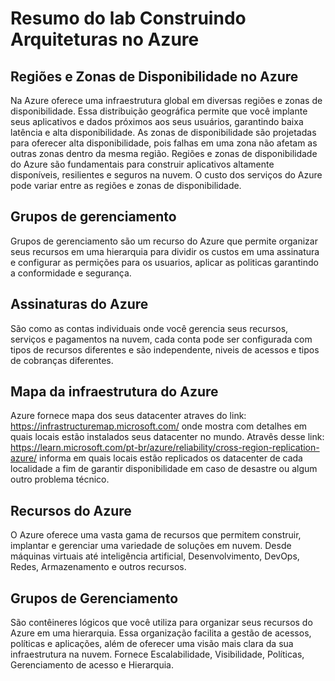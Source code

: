 # Resumo do lab Construindo Arquiteturas no Azure

## Regiões e Zonas de Disponibilidade no Azure
Na Azure oferece uma infraestrutura global em diversas regiões e zonas de disponibilidade. Essa distribuição geográfica permite que você implante seus aplicativos e dados próximos aos seus usuários, garantindo baixa latência e alta disponibilidade.
As zonas de disponibilidade são projetadas para oferecer alta disponibilidade, pois falhas em uma zona não afetam as outras zonas dentro da mesma região.
Regiões e zonas de disponibilidade do Azure são fundamentais para construir aplicativos altamente disponíveis, resilientes e seguros na nuvem.
O custo dos serviços do Azure pode variar entre as regiões e zonas de disponibilidade.

## Grupos de gerenciamento
Grupos de gerenciamento são um recurso do Azure que permite organizar seus recursos em uma hierarquia para dividir os custos em uma assinatura e configurar as permições para os usuarios, aplicar as politicas garantindo a conformidade e segurança.

## Assinaturas do Azure
São como as contas individuais onde você gerencia seus recursos, serviços e pagamentos na nuvem, cada conta pode ser configurada com tipos de recursos diferentes e são independente, niveis de acessos e tipos de cobranças diferentes.

## Mapa da infraestrutura do Azure
Azure fornece mapa dos seus datacenter atraves do link: <https://infrastructuremap.microsoft.com/> onde mostra com detalhes em quais locais estão instalados seus datacenter no mundo.
Atravês desse link: <https://learn.microsoft.com/pt-br/azure/reliability/cross-region-replication-azure/> informa em quais locais estão replicados os datacenter de cada localidade a fim de garantir disponibilidade em caso de desastre ou algum outro problema técnico.
## Recursos do Azure
O Azure oferece uma vasta gama de recursos que permitem construir, implantar e gerenciar uma variedade de soluções em nuvem. Desde máquinas virtuais até inteligência artificial, Desenvolvimento, DevOps, Redes, Armazenamento e outros recursos.

## Grupos de Gerenciamento
São contêineres lógicos que você utiliza para organizar seus recursos do Azure em uma hierarquia. Essa organização facilita a gestão de acessos, políticas e aplicações, além de oferecer uma visão mais clara da sua infraestrutura na nuvem.
Fornece Escalabilidade, Visibilidade, Políticas, Gerenciamento de acesso e Hierarquia.

